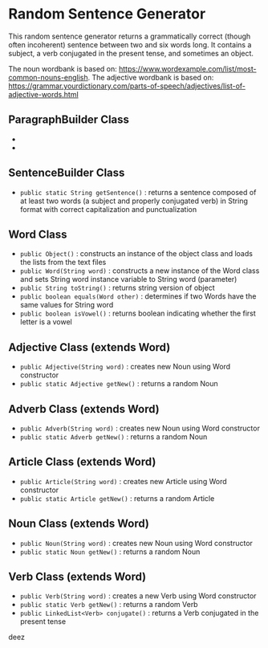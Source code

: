 # **Random Sentence Generator**
This random sentence generator returns a grammatically correct (though often incoherent) sentence between two and six words long. It contains a subject, a verb conjugated in the present tense, and sometimes an object.

The noun wordbank is based on:  https://www.wordexample.com/list/most-common-nouns-english.
The adjective wordbank is based on:
https://grammar.yourdictionary.com/parts-of-speech/adjectives/list-of-adjective-words.html

## ParagraphBuilder Class
* 
* 
## SentenceBuilder Class
* `public static String getSentence()` : returns a sentence composed of at least two words (a subject and properly conjugated verb) in String format with correct capitalization and punctualization

## Word Class
* `public Object()` : constructs an instance of the object class and loads the lists from the text files
* `public Word(String word)` : constructs a new instance of the Word class and sets String word instance variable to String word (parameter)
* `public String toString()` : returns string version of object
* `public boolean equals(Word other)` : determines if two Words have the same values for String word
* `public boolean isVowel()` : returns boolean indicating whether the first letter is a vowel


## Adjective Class (extends Word)
* `public Adjective(String word)` : creates new Noun using Word constructor
* `public static Adjective getNew()` : returns a random Noun

## Adverb Class (extends Word)
* `public Adverb(String word)` : creates new Noun using Word constructor
* `public static Adverb getNew()` : returns a random Noun

## Article Class (extends Word)
* `public Article(String word)` : creates new Article using Word constructor
* `public static Article getNew()` : returns a random Article

## Noun Class (extends Word)
* `public Noun(String word)` : creates new Noun using Word constructor
* `public static Noun getNew()` : returns a random Noun

## Verb Class (extends Word)
* `public Verb(String word)` : creates a new Verb using Word constructor
* `public static Verb getNew()` : returns a random Verb
* `public LinkedList<Verb> conjugate()` : returns a Verb conjugated in the present tense

deez